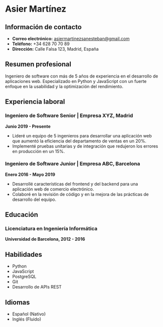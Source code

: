 # Asier Martínez

## Información de contacto

- **Correo electrónico:** asiermartinezsanesteban@gmail.com
- **Teléfono:** +34 628 70 70 89
- **Dirección:** Calle Falsa 123, Madrid, España

## Resumen profesional

Ingeniero de software con más de 5 años de experiencia en el desarrollo de aplicaciones web. Especializado en Python y JavaScript con un fuerte enfoque en la usabilidad y la optimización del rendimiento.

## Experiencia laboral

### Ingeniero de Software Senior | Empresa XYZ, Madrid
**Junio 2019 - Presente**

- Lideré un equipo de 5 ingenieros para desarrollar una aplicación web que aumentó la eficiencia del departamento de ventas en un 20%.
- Implementé pruebas unitarias y de integración que redujeron los errores en producción en un 15%.

### Ingeniero de Software Junior | Empresa ABC, Barcelona
**Enero 2016 - Mayo 2019**

- Desarrollé características del frontend y del backend para una aplicación web de comercio electrónico.
- Colaboré en la revisión de código y en la mejora de las prácticas de desarrollo del equipo.

## Educación

### Licenciatura en Ingeniería Informática
**Universidad de Barcelona, 2012 - 2016**

## Habilidades

- Python
- JavaScript
- PostgreSQL
- Git
- Desarrollo de APIs REST

## Idiomas

- Español (Nativo)
- Inglés (Fluido)
